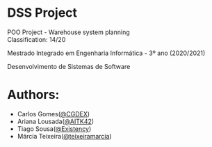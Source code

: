 # DSS Project

POO Project - Warehouse system planning </br>
Classification: 14/20 

Mestrado Integrado em Engenharia Informática - 3º ano (2020/2021)

Desenvolvimento de Sistemas de Software

# Authors:
* Carlos Gomes([@CGDEX](https://github.com/CGDEX))
* Ariana Lousada([@AITK42](https://github.com/AITK42))
* Tiago Sousa([@Existency](https://github.com/Existency))
* Márcia Teixeira([@teixeiramarcia](https://github.com/teixeiramarcia))
